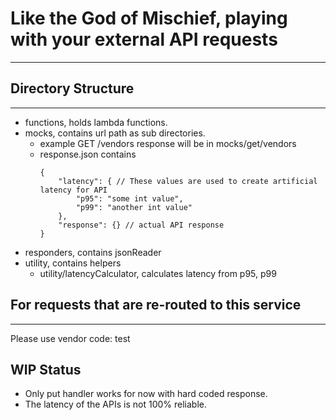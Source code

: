 # Like the God of Mischief, playing with your external API requests

---

## Directory Structure

---

- functions, holds lambda functions.
- mocks, contains url path as sub directories.
  - example GET /vendors response will be in mocks/get/vendors
  - response.json contains
    ```
    {
        "latency": { // These values are used to create artificial latency for API
            "p95": "some int value",
            "p99": "another int value"
        },
        "response": {} // actual API response
    }
    ```
- responders, contains jsonReader
- utility, contains helpers
  - utility/latencyCalculator, calculates latency from p95, p99

## For requests that are re-routed to this service

---

Please use vendor code: test

## WIP Status

- Only put handler works for now with hard coded response.
- The latency of the APIs is not 100% reliable.
